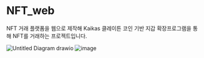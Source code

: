 # NFT_web
NFT 거래 플랫폼을 웹으로 제작해 Kaikas 클레이튼 코인 기반 지갑 확장프로그램을 통해 NFT를 거래하는 프로젝트입니다.

![Untitled Diagram drawio](https://user-images.githubusercontent.com/97434717/176395994-f17afcce-d81f-48c6-864a-511a8dc6fe66.png)
![image](https://user-images.githubusercontent.com/97434717/176396266-9c228ecd-375a-4590-9b1a-c3555414e3f4.png)

